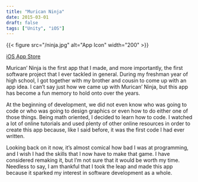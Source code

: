 ```yaml
---
title: "Murican Ninja"
date: 2015-03-01
draft: false
tags: ["Unity", "iOS"]
---
```


{{< figure src="/ninja.jpg" alt="App Icon" width="200" >}}

[iOS App Store](https://apps.apple.com/us/app/murican-ninja/id967642078)

Murican’ Ninja is the first app that I made, and more importantly, the first software project that I ever tackled in general. During my freshman year of high school, I got together with my brother and cousin to come up with an app idea. I can’t say just how we came up with Murican’ Ninja, but this app has become a fun memory to hold onto over the years.

At the beginning of development, we did not even know who was going to code or who was going to design graphics or even how to do either one of those things. Being math oriented, I decided to learn how to code. I watched a lot of online tutorials and used plenty of other online resources in order to create this app because, like I said before, it was the first code I had ever written.

Looking back on it now, it’s almost comical how bad I was at programming, and I wish I had the skills that I now have to make that game. I have considered remaking it, but I’m not sure that it would be worth my time. Needless to say, I am thankful that I took the leap and made this app because it sparked my interest in software development as a whole.
